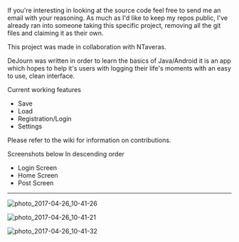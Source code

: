 If you're interesting in looking at the source code feel free to send me an email with your reasoning. As much as I'd like to keep my repos public, I've already ran into someone taking this specific project, removing all the git files and claiming it as their own.

This project was made in collaboration with NTaveras.

DeJourn was written in order to learn the basics of Java/Android it is an app which hopes to help it's users with logging their life's moments with an easy to use, clean interface.

Current working features
- Save
- Load
- Registration/Login
- Settings

Please refer to the wiki for information on contributions.

Screenshots below
In descending order
- Login Screen
- Home Screen
- Post Screen
------------------------------------------------------------------------------------------------------------------------------

![photo_2017-04-26_10-41-26](https://cloud.githubusercontent.com/assets/17619672/25462810/9349d9b2-2abf-11e7-9d20-2dd9066e40e3.jpg)

![photo_2017-04-26_10-41-21](https://cloud.githubusercontent.com/assets/17619672/25462807/8fd613cc-2abf-11e7-8bca-9da04ee3fe61.jpg)

![photo_2017-04-26_10-41-32](https://cloud.githubusercontent.com/assets/17619672/25462812/9737fd60-2abf-11e7-9fb1-652967a4d4f6.jpg)

